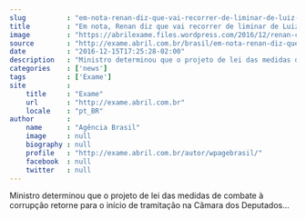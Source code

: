 ```yaml
---
slug          : "em-nota-renan-diz-que-vai-recorrer-de-liminar-de-luiz-fux"
title         : "Em nota, Renan diz que vai recorrer de liminar de Luiz Fux"
image         : "https://abrilexame.files.wordpress.com/2016/12/renan-calheiros1.jpg?quality=70&strip=all&w=680"
source        : "http://exame.abril.com.br/brasil/em-nota-renan-diz-que-vai-recorrer-de-liminar-de-luiz-fux/"
date          : "2016-12-15T17:25:28-02:00"
description   : "Ministro determinou que o projeto de lei das medidas de combate à corrupção retorne para o início de tramitação na Câmara dos Deputados..."
categories    : ['news']
tags          : ['Exame']
site          :
    title     : "Exame"
    url       : "http://exame.abril.com.br"
    locale    : "pt_BR"
author        :
    name      : "Agência Brasil"
    image     : null
    biography : null
    profile   : "http://exame.abril.com.br/autor/wpagebrasil/"
    facebook  : null
    twitter   : null
---
```


Ministro determinou que o projeto de lei das medidas de combate à corrupção retorne para o início de tramitação na Câmara dos Deputados...
